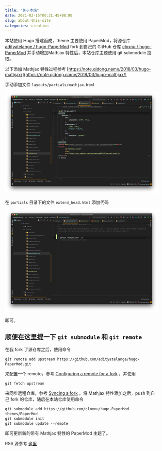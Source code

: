 ```yaml
---
title: "关于本站"
date: 2021-02-15T00:21:45+08:00
slug: about-this-site
categories: creation
---
```


本站使用 Hugo 搭建而成，theme 主要使用 PaperMod，将源仓库 [adityatelange / hugo-PaperMod](https://github.com/adityatelange/hugo-PaperMod) fork 到自己的 GitHub 仓库 [cloxnu / hugo-PaperMod](https://github.com/cloxnu/hugo-PaperMod) 并手动增加Mathjax 特性后，本站仓库主题使用 git submodule 拉取。

以下添加 Mathjax 特性过程参考 [https://note.qidong.name/2018/03/hugo-mathjax/](https://note.qidong.name/2018/03/hugo-mathjax/)

手动添加文件 `layouts/partials/mathjax.html`

![mathjax](assets/mathjax.png)

在 `partials` 目录下的文件 `extend_head.html` 添加代码

![extend_head](assets/extend_head.png)

即可。

## 顺便在这里提一下 `git submodule` 和 `git remote`

在我 fork 了源仓库之后，使用命令

```shell
git remote add upstream https://github.com/adityatelange/hugo-PaperMod.git
```

来配置一个 remote，参考 [Configuring a remote for a fork](https://docs.github.com/en/github/collaborating-with-issues-and-pull-requests/configuring-a-remote-for-a-fork) ，并使用

```shell
git fetch upstream
```

来同步远程仓库，参考 [Syncing a fork](https://docs.github.com/en/github/collaborating-with-issues-and-pull-requests/syncing-a-fork) 。将 Mathjax 特性添加之后，push 到自己 fork 的仓库，随后在本站仓库使用命令

```shell
git submodule add https://github.com/cloxnu/hugo-PaperMod themes/PaperMod
git submodule init
git submodule update --remote
```

即可更新新的带有 Mathjax 特性的 PaperMod 主题了。

RSS 源参考 [这里](https://gideonwolfe.com/posts/sysadmin/hugo/hugorss/)

